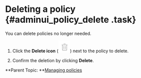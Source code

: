 # Deleting a policy {#adminui_policy_delete .task}

You can delete policies no longer needed.

1.  Click the **Delete icon** \(![delete icon](Images/icon_delete_policy.png)\) next to the policy to delete.

2.  Confirm the deletion by clicking **Delete**.


**Parent Topic: **[Managing policies](adminui_policy_manage.md)

